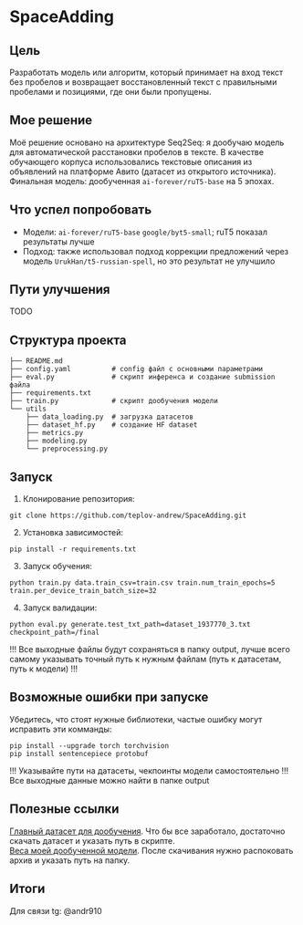 # SpaceAdding
## Цель
Разработать модель или алгоритм, который принимает на вход текст без пробелов и возвращает восстановленный текст с правильными пробелами и позициями, где они были пропущены.
## Мое решение
Моё решение основано на архитектуре Seq2Seq: я дообучаю модель для автоматической расстановки пробелов в тексте. В качестве обучающего корпуса использовались текстовые описания из объявлений на платформе Авито (датасет из открытого источника). Финальная модель: дообученная `ai-forever/ruT5-base` на 5 эпохах.
## Что успел попробовать
- Модели: `ai-forever/ruT5-base` `google/byt5-small`; ruT5 показал результаты лучше
- Подход: также использовал подход коррекции предложений через модель `UrukHan/t5-russian-spell`, но это результат не улучшило 
## Пути улучшения
TODO
## Структура проекта
```
├── README.md
├── config.yaml          # config файл с основными параметрами
├── eval.py              # скрипт инференса и создание submission файла
├── requirements.txt     
├── train.py             # скрипт дообучения модели
└── utils
    ├── data_loading.py  # загрузка датасетов
    ├── dataset_hf.py    # создание HF dataset
    ├── metrics.py
    ├── modeling.py
    └── preprocessing.py
```
## Запуск 
1. Клонирование репозитория:
```
git clone https://github.com/teplov-andrew/SpaceAdding.git
```
2. Установка зависимостей:
```
pip install -r requirements.txt
```
3. Запуск обучения:
```
python train.py data.train_csv=train.csv train.num_train_epochs=5 train.per_device_train_batch_size=32
```
4. Запуск валидации:
```
python eval.py generate.test_txt_path=dataset_1937770_3.txt checkpoint_path=/final
```
!!! Все выходные файлы будут сохраняться в папку output, лучше всего самому указывать точный путь к нужным файлам (путь к датасетам, путь к модели) !!!
## Возможные ошибки при запуске 
Убедитесь, что стоят нужные библиотеки, частые ошибку могут исправить эти комманды:
```
pip install --upgrade torch torchvision
pip install sentencepiece protobuf
```
!!! Указывайте пути на датасеты, чекпоинты модели самостоятельно !!!  
Все выходные данные можно найти в папке output
## Полезные ссылки
[Главный датасет для дообучения](https://www.kaggle.com/datasets/antonoof/train-data). Что бы все заработало, достаточно скачать датасет и указать путь в скрипте.  
[Веса моей дообученной модели](https://drive.google.com/file/d/1cUTCR97pE1v2SNDUlXo8jPIQiAEvhkrA/view?usp=sharing). После скачивания нужно распоковать архив и указать путь на папку.
## Итоги
Для связи tg: @andr910